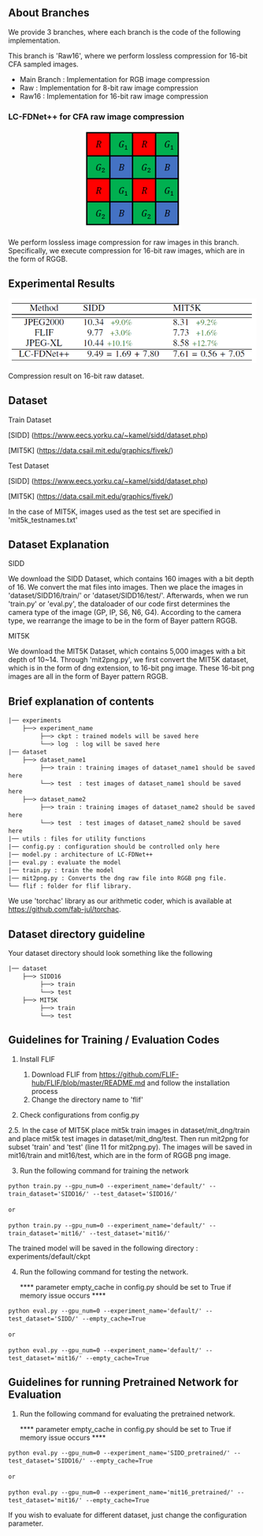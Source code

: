 ## About Branches
We provide 3 branches, where each branch is the code of the following implementation.

This branch is 'Raw16', where we perform lossless compression for 16-bit CFA sampled images.

- Main Branch : Implementation for RGB image compression
- Raw : Implementation for 8-bit raw image compression
- Raw16 : Implementation for 16-bit raw image compression


### LC-FDNet++ for CFA raw image compression
<p align="center"><img src="figure/bayer.PNG" width="200"></p>

We perform lossless image compression for raw images in this branch. Specifically, we execute compression for 16-bit raw images, which are in the form of RGGB.

## Experimental Results

<p align="center"><img src="figure/raw16_result.PNG" width="800"></p>

Compression result on 16-bit raw dataset.

## Dataset
Train Dataset

[SIDD] (https://www.eecs.yorku.ca/~kamel/sidd/dataset.php)

[MIT5K] (https://data.csail.mit.edu/graphics/fivek/)

Test Dataset

[SIDD] (https://www.eecs.yorku.ca/~kamel/sidd/dataset.php)

[MIT5K] (https://data.csail.mit.edu/graphics/fivek/)

In the case of MIT5K, images used as the test set are specified in 'mit5k_testnames.txt'

## Dataset Explanation
SIDD

We download the SIDD Dataset, which contains 160 images with a bit depth of 16.
We convert the mat files into images.
Then we place the images in 'dataset/SIDD16/train/' or 'dataset/SIDD16/test/'.
Afterwards, when we run 'train.py' or 'eval.py', the dataloader of our code first determines the camera type of the image (GP, IP, S6, N6, G4).
According to the camera type, we rearrange the image to be in the form of Bayer pattern RGGB.

MIT5K

We download the MIT5K Dataset, which contains 5,000 images with a bit depth of 10~14.
Through 'mit2png.py', we first convert the MIT5K dataset, which is in the form of dng extension, to 16-bit png image.
These 16-bit png images are all in the form of Bayer pattern RGGB.

## Brief explanation of contents

```
|── experiments
    ├──> experiment_name 
         ├──> ckpt : trained models will be saved here
         └──> log  : log will be saved here
|── dataset
    ├──> dataset_name1 
         ├──> train : training images of dataset_name1 should be saved here
         └──> test  : test images of dataset_name1 should be saved here
    ├──> dataset_name2
         ├──> train : training images of dataset_name2 should be saved here
         └──> test  : test images of dataset_name2 should be saved here         
|── utils : files for utility functions
|── config.py : configuration should be controlled only here 
|── model.py : architecture of LC-FDNet++
|── eval.py : evaluate the model
|── train.py : train the model
|── mit2png.py : Converts the dng raw file into RGGB png file. 
└── flif : folder for flif library.

```

We use 'torchac' library as our arithmetic coder, which is available at https://github.com/fab-jul/torchac.

## Dataset directory guideline

Your dataset directory should look something like the following

```
|── dataset
    ├──> SIDD16 
         ├──> train
         └──> test  
    ├──> MIT5K
         ├──> train
         └──> test   

```

## Guidelines for Training / Evaluation Codes

1. Install FLIF
   1) Download FLIF from https://github.com/FLIF-hub/FLIF/blob/master/README.md and follow the installation process
   2) Change the directory name to 'flif'

2. Check configurations from config.py

2.5. In the case of MIT5K
     place mit5k train images in dataset/mit_dng/train and
     place mit5k test images in dataset/mit_dng/test.
     Then run mit2png for subset 'train' and 'test' (line 11 for mit2png.py).
     The images will be saved in mit16/train and mit16/test, which are in the form of RGGB png image.

3. Run the following command for training  the network
```
python train.py --gpu_num=0 --experiment_name='default/' --train_dataset='SIDD16/' --test_dataset='SIDD16/'

or

python train.py --gpu_num=0 --experiment_name='default/' --train_dataset='mit16/' --test_dataset='mit16/'
```

The trained model will be saved in the following directory : experiments/default/ckpt

4. Run the following command for testing the network.
   
   **** parameter empty_cache in config.py should be set to True if memory issue occurs ****
```
python eval.py --gpu_num=0 --experiment_name='default/' --test_dataset='SIDD/' --empty_cache=True

or

python eval.py --gpu_num=0 --experiment_name='default/' --test_dataset='mit16/' --empty_cache=True
```

## Guidelines for running Pretrained Network for Evaluation
1. Run the following command for evaluating the pretrained network.
   
   **** parameter empty_cache in config.py should be set to True if memory issue occurs ****
```
python eval.py --gpu_num=0 --experiment_name='SIDD_pretrained/' --test_dataset='SIDD16/' --empty_cache=True

or

python eval.py --gpu_num=0 --experiment_name='mit16_pretrained/' --test_dataset='mit16/' --empty_cache=True
```
If you wish to evaluate for different dataset, just change the configuration parameter.
